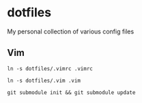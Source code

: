dotfiles
========

My personal collection of various config files

## Vim

```ln -s dotfiles/.vimrc .vimrc```

```ln -s dotfiles/.vim .vim```

```git submodule init && git submodule update```
